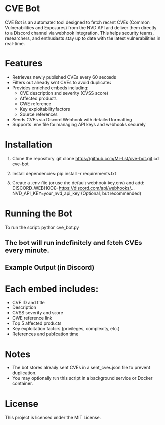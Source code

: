 # CVE Bot

CVE Bot is an automated tool designed to fetch recent CVEs (Common Vulnerabilities and Exposures) from the NVD API and deliver them directly to a Discord channel via webhook integration. This helps security teams, researchers, and enthusiasts stay up to date with the latest vulnerabilities in real-time.

# Features

- Retrieves newly published CVEs every 60 seconds
- Filters out already sent CVEs to avoid duplicates
- Provides enriched embeds including:
  - CVE description and severity (CVSS score)
  - Affected products
  - CWE reference
  - Key exploitability factors
  - Source references
- Sends CVEs via Discord Webhook with detailed formatting
- Supports .env file for managing API keys and webhooks securely

# Installation

1. Clone the repository:
   git clone https://github.com/Mr-Lst/cve-bot.git
   cd cve-bot

2. Install dependencies:
   pip install -r requirements.txt

3. Create a .env file (or use the default webhook-key.env) and add:
   DISCORD_WEBHOOK=https://discord.com/api/webhooks/...
   NVD_API_KEY=your_nvd_api_key   (Optional, but recommended)

# Running the Bot

To run the script:
   python cve_bot.py

## The bot will run indefinitely and fetch CVEs every minute.

## Example Output (in Discord)

# Each embed includes:
- CVE ID and title
- Description
- CVSS severity and score
- CWE reference link
- Top 5 affected products
- Key exploitation factors (privileges, complexity, etc.)
- References and publication time

# Notes

- The bot stores already sent CVEs in a sent_cves.json file to prevent duplication.
- You may optionally run this script in a background service or Docker container.

# License

This project is licensed under the MIT License.
